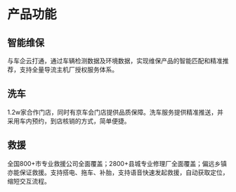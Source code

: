 # 产品功能

**智能维保**
---
与车企云打通，通过车辆检测数据及环境数据，实现维保产品的智能匹配和精准推荐，支持全量导流主机厂授权服务体系。

**洗车**
---
1.2w家合作门店，同时有京车会门店提供品质保障。洗车服务提供精准推送，并采用车内预约，到店核销的方式，简单便捷。

**救援**
---
全国800+市专业救援公司全面覆盖；2800+县城专业修理厂全面覆盖；偏远乡镇亦能保证救援。支持搭电、拖车、补胎，支持语音快速发起救援，自动获取定位，缩短交互流程。
